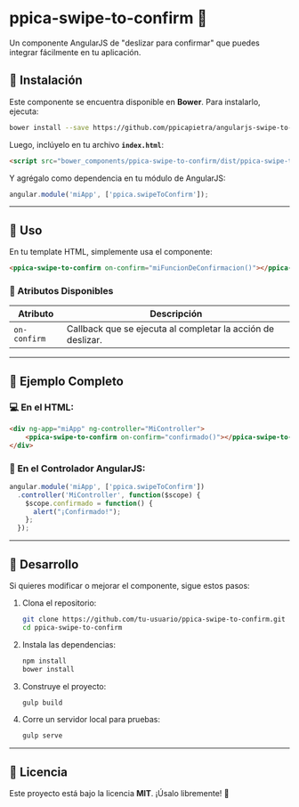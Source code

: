 # **ppica-swipe-to-confirm** 🚀

Un componente AngularJS de "deslizar para confirmar" que puedes integrar fácilmente en tu aplicación.  

## **📌 Instalación**

Este componente se encuentra disponible en **Bower**. Para instalarlo, ejecuta:  

```bash
bower install --save https://github.com/ppicapietra/angularjs-swipe-to-confirm.git
```

Luego, inclúyelo en tu archivo **`index.html`**:

```html
<script src="bower_components/ppica-swipe-to-confirm/dist/ppica-swipe-to-confirm.min.js"></script>
```

Y agrégalo como dependencia en tu módulo de AngularJS:

```js
angular.module('miApp', ['ppica.swipeToConfirm']);
```

---

## **📌 Uso**

En tu template HTML, simplemente usa el componente:  

```html
<ppica-swipe-to-confirm on-confirm="miFuncionDeConfirmacion()"></ppica-swipe-to-confirm>
```

### **🎯 Atributos Disponibles**

| Atributo     | Descripción |
|--------------|------------|
| `on-confirm` | Callback que se ejecuta al completar la acción de deslizar. |

---

## **📌 Ejemplo Completo**

### **💻 En el HTML:**

```html
<div ng-app="miApp" ng-controller="MiController">
    <ppica-swipe-to-confirm on-confirm="confirmado()"></ppica-swipe-to-confirm>
</div>
```

### **📝 En el Controlador AngularJS:**

```js
angular.module('miApp', ['ppica.swipeToConfirm'])
  .controller('MiController', function($scope) {
    $scope.confirmado = function() {
      alert("¡Confirmado!");
    };
  });
```

---

## **📌 Desarrollo**

Si quieres modificar o mejorar el componente, sigue estos pasos:  

1. Clona el repositorio:

   ```bash
   git clone https://github.com/tu-usuario/ppica-swipe-to-confirm.git
   cd ppica-swipe-to-confirm
   ```

2. Instala las dependencias:  

   ```bash
   npm install
   bower install
   ```

3. Construye el proyecto:  

   ```bash
   gulp build
   ```

4. Corre un servidor local para pruebas:  

   ```bash
   gulp serve
   ```

---

## **📌 Licencia**

Este proyecto está bajo la licencia **MIT**. ¡Úsalo libremente! 🎉  
